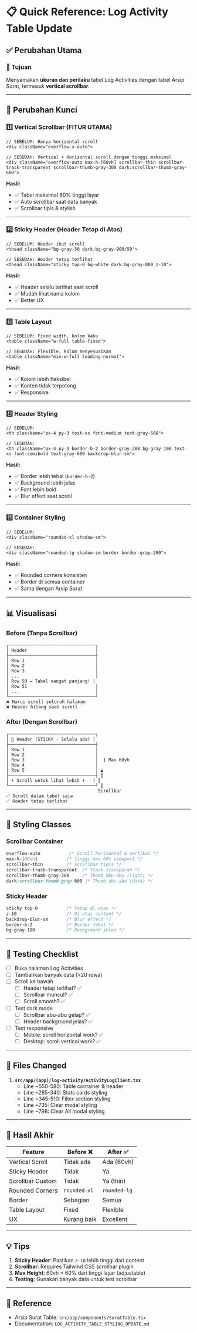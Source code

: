 # 📋 Quick Reference: Log Activity Table Update

## ✅ Perubahan Utama

### 🎯 Tujuan
Menyamakan **ukuran dan perilaku** tabel Log Activities dengan tabel Arsip Surat, termasuk **vertical scrollbar**.

---

## 🔄 Perubahan Kunci

### 1️⃣ **Vertical Scrollbar** (FITUR UTAMA)

```tsx
// SEBELUM: Hanya horizontal scroll
<div className="overflow-x-auto">

// SESUDAH: Vertical + Horizontal scroll dengan tinggi maksimal
<div className="overflow-auto max-h-[60vh] scrollbar-thin scrollbar-track-transparent scrollbar-thumb-gray-300 dark:scrollbar-thumb-gray-600">
```

**Hasil:**
- ✅ Tabel maksimal 60% tinggi layar
- ✅ Auto scrollbar saat data banyak
- ✅ Scrollbar tipis & stylish

---

### 2️⃣ **Sticky Header** (Header Tetap di Atas)

```tsx
// SEBELUM: Header ikut scroll
<thead className="bg-gray-50 dark:bg-gray-900/50">

// SESUDAH: Header tetap terlihat
<thead className="sticky top-0 bg-white dark:bg-gray-800 z-10">
```

**Hasil:**
- ✅ Header selalu terlihat saat scroll
- ✅ Mudah lihat nama kolom
- ✅ Better UX

---

### 3️⃣ **Table Layout**

```tsx
// SEBELUM: Fixed width, kolom kaku
<table className="w-full table-fixed">

// SESUDAH: Flexible, kolom menyesuaikan
<table className="min-w-full leading-normal">
```

**Hasil:**
- ✅ Kolom lebih fleksibel
- ✅ Konten tidak terpotong
- ✅ Responsive

---

### 4️⃣ **Header Styling**

```tsx
// SEBELUM:
<th className="px-4 py-3 text-xs font-medium text-gray-500">

// SESUDAH:
<th className="px-4 py-3 border-b-2 border-gray-200 bg-gray-100 text-xs font-semibold text-gray-600 backdrop-blur-sm">
```

**Hasil:**
- ✅ Border lebih tebal (`border-b-2`)
- ✅ Background lebih jelas
- ✅ Font lebih bold
- ✅ Blur effect saat scroll

---

### 5️⃣ **Container Styling**

```tsx
// SEBELUM:
<div className="rounded-xl shadow-sm">

// SESUDAH:
<div className="rounded-lg shadow-sm border border-gray-200">
```

**Hasil:**
- ✅ Rounded corners konsisten
- ✅ Border di semua container
- ✅ Sama dengan Arsip Surat

---

## 📊 Visualisasi

### Before (Tanpa Scrollbar)
```
┌─────────────────────────────────┐
│ Header                          │
├─────────────────────────────────┤
│ Row 1                           │
│ Row 2                           │
│ Row 3                           │
│ ...                             │
│ Row 50 ← Tabel sangat panjang! │
│ Row 51                          │
│ ...                             │
└─────────────────────────────────┘
❌ Harus scroll seluruh halaman
❌ Header hilang saat scroll
```

### After (Dengan Scrollbar)
```
┌─────────────────────────────────┐
│ 📌 Header (STICKY - Selalu ada) │
├─────────────────────────────────┤
│ Row 1                           │
│ Row 2                           │
│ Row 3                           │  } Max 60vh
│ Row 4                           │
│ Row 5                           │ ▲
├─────────────────────────────────┤ ║
│ ⬇ Scroll untuk lihat lebih ⬇   │ ║
└─────────────────────────────────┘ ║
                                   Scrollbar
✅ Scroll dalam tabel saja
✅ Header tetap terlihat
```

---

## 🎨 Styling Classes

### Scrollbar Container
```css
overflow-auto           /* Scroll horizontal & vertikal */
max-h-[60vh]           /* Tinggi max 60% viewport */
scrollbar-thin         /* Scrollbar tipis */
scrollbar-track-transparent  /* Track transparan */
scrollbar-thumb-gray-300     /* Thumb abu-abu (light) */
dark:scrollbar-thumb-gray-600 /* Thumb abu-abu (dark) */
```

### Sticky Header
```css
sticky top-0           /* Tetap di atas */
z-10                   /* Di atas content */
backdrop-blur-sm       /* Blur effect */
border-b-2             /* Border tebal */
bg-gray-100            /* Background jelas */
```

---

## 🧪 Testing Checklist

- [ ] Buka halaman Log Activities
- [ ] Tambahkan banyak data (>20 rows)
- [ ] Scroll ke bawah
  - [ ] Header tetap terlihat? ✅
  - [ ] Scrollbar muncul? ✅
  - [ ] Scroll smooth? ✅
- [ ] Test dark mode
  - [ ] Scrollbar abu-abu gelap? ✅
  - [ ] Header background jelas? ✅
- [ ] Test responsive
  - [ ] Mobile: scroll horizontal work? ✅
  - [ ] Desktop: scroll vertical work? ✅

---

## 📝 Files Changed

1. **`src/app/(app)/log-activity/ActivityLogClient.tsx`**
   - Line ~550-580: Table container & header
   - Line ~285-340: Stats cards styling
   - Line ~345-510: Filter section styling
   - Line ~735: Clear modal styling
   - Line ~798: Clear All modal styling

---

## 🎯 Hasil Akhir

| Feature | Before ❌ | After ✅ |
|---------|-----------|----------|
| Vertical Scroll | Tidak ada | Ada (60vh) |
| Sticky Header | Tidak | Ya |
| Scrollbar Custom | Tidak | Ya (thin) |
| Rounded Corners | `rounded-xl` | `rounded-lg` |
| Border | Sebagian | Semua |
| Table Layout | Fixed | Flexible |
| UX | Kurang baik | Excellent |

---

## 💡 Tips

1. **Sticky Header**: Pastikan `z-10` lebih tinggi dari content
2. **Scrollbar**: Requires Tailwind CSS scrollbar plugin
3. **Max Height**: 60vh = 60% dari tinggi layar (adjustable)
4. **Testing**: Gunakan banyak data untuk test scrollbar

---

## 🔗 Reference

- Arsip Surat Table: `src/app/components/SuratTable.tsx`
- Documentation: `LOG_ACTIVITY_TABLE_STYLING_UPDATE.md`
